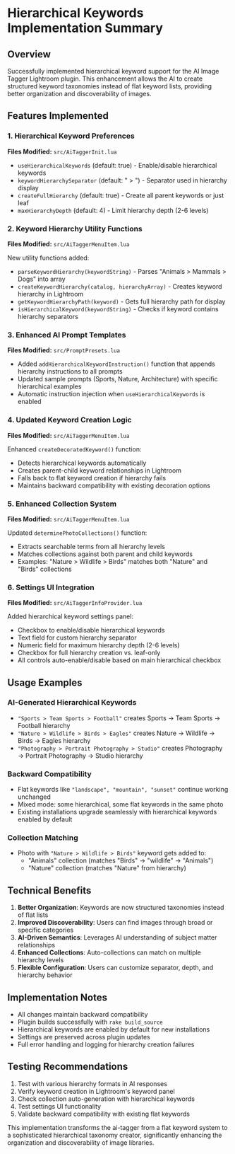 # Hierarchical Keywords Implementation Summary

## Overview

Successfully implemented hierarchical keyword support for the AI Image Tagger Lightroom plugin. This enhancement allows the AI to create structured keyword taxonomies instead of flat keyword lists, providing better organization and discoverability of images.

## Features Implemented

### 1. Hierarchical Keyword Preferences
**Files Modified:** `src/AiTaggerInit.lua`

- `useHierarchicalKeywords` (default: true) - Enable/disable hierarchical keywords
- `keywordHierarchySeparator` (default: " > ") - Separator used in hierarchy display
- `createFullHierarchy` (default: true) - Create all parent keywords or just leaf
- `maxHierarchyDepth` (default: 4) - Limit hierarchy depth (2-6 levels)

### 2. Keyword Hierarchy Utility Functions
**Files Modified:** `src/AiTaggerMenuItem.lua`

New utility functions added:
- `parseKeywordHierarchy(keywordString)` - Parses "Animals > Mammals > Dogs" into array
- `createKeywordHierarchy(catalog, hierarchyArray)` - Creates keyword hierarchy in Lightroom
- `getKeywordHierarchyPath(keyword)` - Gets full hierarchy path for display
- `isHierarchicalKeyword(keywordString)` - Checks if keyword contains hierarchy separators

### 3. Enhanced AI Prompt Templates
**Files Modified:** `src/PromptPresets.lua`

- Added `addHierarchicalKeywordInstruction()` function that appends hierarchy instructions to all prompts
- Updated sample prompts (Sports, Nature, Architecture) with specific hierarchical examples
- Automatic instruction injection when `useHierarchicalKeywords` is enabled

### 4. Updated Keyword Creation Logic
**Files Modified:** `src/AiTaggerMenuItem.lua`

Enhanced `createDecoratedKeyword()` function:
- Detects hierarchical keywords automatically
- Creates parent-child keyword relationships in Lightroom
- Falls back to flat keyword creation if hierarchy fails
- Maintains backward compatibility with existing decoration options

### 5. Enhanced Collection System
**Files Modified:** `src/AiTaggerMenuItem.lua`

Updated `determinePhotoCollections()` function:
- Extracts searchable terms from all hierarchy levels
- Matches collections against both parent and child keywords
- Examples: "Nature > Wildlife > Birds" matches both "Nature" and "Birds" collections

### 6. Settings UI Integration
**Files Modified:** `src/AiTaggerInfoProvider.lua`

Added hierarchical keyword settings panel:
- Checkbox to enable/disable hierarchical keywords
- Text field for custom hierarchy separator
- Numeric field for maximum hierarchy depth (2-6 levels)
- Checkbox for full hierarchy creation vs. leaf-only
- All controls auto-enable/disable based on main hierarchical checkbox

## Usage Examples

### AI-Generated Hierarchical Keywords
- `"Sports > Team Sports > Football"` creates Sports → Team Sports → Football hierarchy
- `"Nature > Wildlife > Birds > Eagles"` creates Nature → Wildlife → Birds → Eagles hierarchy
- `"Photography > Portrait Photography > Studio"` creates Photography → Portrait Photography → Studio hierarchy

### Backward Compatibility
- Flat keywords like `"landscape", "mountain", "sunset"` continue working unchanged
- Mixed mode: some hierarchical, some flat keywords in the same photo
- Existing installations upgrade seamlessly with hierarchical keywords enabled by default

### Collection Matching
- Photo with `"Nature > Wildlife > Birds"` keyword gets added to:
  - "Animals" collection (matches "Birds" → "wildlife" → "Animals")
  - "Nature" collection (matches "Nature" from hierarchy)

## Technical Benefits

1. **Better Organization**: Keywords are now structured taxonomies instead of flat lists
2. **Improved Discoverability**: Users can find images through broad or specific categories
3. **AI-Driven Semantics**: Leverages AI understanding of subject matter relationships
4. **Enhanced Collections**: Auto-collections can match on multiple hierarchy levels
5. **Flexible Configuration**: Users can customize separator, depth, and hierarchy behavior

## Implementation Notes

- All changes maintain backward compatibility
- Plugin builds successfully with `rake build_source`
- Hierarchical keywords are enabled by default for new installations
- Settings are preserved across plugin updates
- Full error handling and logging for hierarchy creation failures

## Testing Recommendations

1. Test with various hierarchy formats in AI responses
2. Verify keyword creation in Lightroom's keyword panel
3. Check collection auto-generation with hierarchical keywords
4. Test settings UI functionality
5. Validate backward compatibility with existing flat keywords

This implementation transforms the ai-tagger from a flat keyword system to a sophisticated hierarchical taxonomy creator, significantly enhancing the organization and discoverability of image libraries.